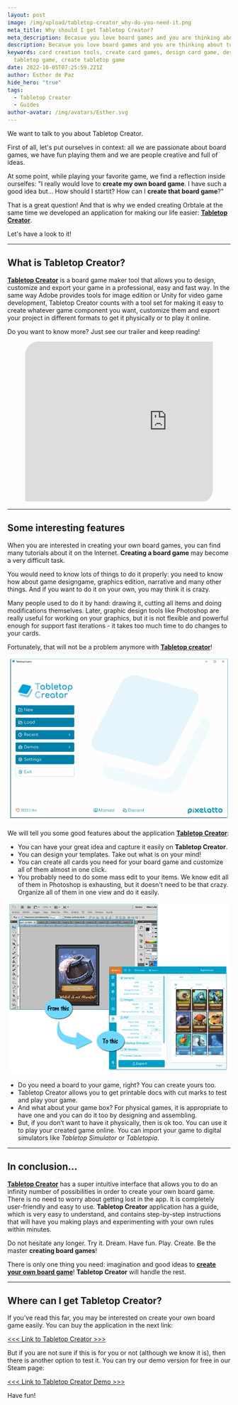 ```yaml
---
layout: post
image: /img/upload/tabletop-creator_why-do-you-need-it.png
meta_title: Why should I get Tabletop Creator?
meta_description: Becasue you love board games and you are thinking about to create your own!
description: Becasue you love board games and you are thinking about to create your own!
keywords: card creation tools, create card games, design card game, design
  tabletop game, create tabletop game
date: 2022-10-05T07:25:59.221Z
author: Esther de Paz
hide_hero: "true"
tags:
  - Tabletop Creator
  - Guides
author-avatar: /img/avatars/Esther.svg
---
```


We want to talk to you about Tabletop Creator.

First of all, let's put ourselves in context: all we are passionate about board games, we have fun playing them and we are people creative and full of ideas.

At some point, while playing your favorite game, we find a reflection inside ourselfes: "I really would love to **create my own board game**. I have such a good idea but… How should I startit? How can I **create that board game**?"

That is a g﻿reat question! And that is why we ended creating Orbtale at the same time we developed an application for making our life easier: **[Tabletop Creator](https://pixelatto.com/store/tabletop-creator/)**.

L﻿et's have a look to it!

<hr>

## W﻿hat is Tabletop Creator?

**[T﻿abletop Creator](https://pixelatto.com/store/tabletop-creator/)** is a board game maker tool that allows you to design, customize and export your game in a professional, easy and fast way. In the same way Adobe provides tools for image edition or Unity for video game development, Tabletop Creator counts with a tool set for making it easy to create whatever game component you want, customize them and export your project in different formats to get it physically or to play it online.

D﻿o you want to know more? Just see our trailer and keep reading!



<figure class="image is-16by9" style="border-radius: 30px 0px 30px 0px; overflow: hidden;">
    <iframe class="has-ratio" width="640" height="360"
        src="https://www.youtube.com/embed/CK0ZA9Cp0xA" title="YouTube video player" frameborder="0"
        allow="accelerometer; autoplay; encrypted-media; gyroscope; picture-in-picture"
        allowfullscreen>
    </iframe>
</figure>



<hr>

## Some interesting features

When you are interested in creating your own board games, you can find many tutorials about it on the Internet. **Creating a board game** may become a very difficult task.

You would need to know lots of things to do it properly: you need to know how about game designgame, graphics edition, narrative and many other things. And if you want to do it on your own, you may think it is crazy.

Many people used to do it by hand: drawing it, cutting all items and doing modifications themselves. Later, graphic design tools like Photoshop are really useful for working on your graphics, but it is not flexible and powerful enough for support fast iterations - it takes too much time to do changes to your cards.

Fortunately, that will not be a problem anymore with **[Tabletop creator](https://pixelatto.com/store/tabletop-creator/)**!

![Tabletop Creator homepage](/img/upload/tabletopcreator_hompage1.png "Tabletop Creator homepage")

 We will tell you some good features about the application **[Tabletop Creator](https://pixelatto.com/store/tabletop-creator/)**:

* You can have your great idea and capture it easily on **Tabletop Creator**.
* You can design your templates. Take out what is on your mind!
* You can create all cards you need for your board game and customize all of them almost in one click.
* You probably need to do some mass edit to your items. We know edit all of them in Photoshop is exhausting, but it doesn't need to be that crazy. Organize all of them in one view and do it easily.

![Tabletop Creator_from this to this](/img/upload/tabletop-creator_from-this-to-this.png)

* Do you need a board to your game, right? You can create yours too.
* Tabletop Creator allows you to get printable docs with cut marks to test and play your game.
* And what about your game box? For physical games, it is appropriate to have one and you can do it too by designing and assembling.
* But, if you don’t want to have it physically, then is ok too. You can use it to play your created game online. You can import your game to digital simulators like *Tabletop Simulator* or *Tabletopia*.

- - -

## In conclusion...

**[Tabletop Creator](https://pixelatto.com/store/tabletop-creator/)** has a super intuitive interface that allows you to do an infinity number of possibilities in order to create your own board game. There is no need to worry about getting lost in the app. It is completely user-friendly and easy to use. **Tabletop Creator** application has a guide, which is very easy to understand, and contains step-by-step instructions that will have you making plays and experimenting with your own rules within minutes.

Do not hesitate any longer. Try it. Dream. Have fun. Play. Create. Be the master **creating board games**!

There is only one thing you need: imagination and good ideas to **[create your own board game](https://pixelatto.com/store/tabletop-creator/)**! **Tabletop Creator** will handle the rest.

- - -

## Where can I get Tabletop Creator?

I﻿f you've read this far, you may be interested on create your own board game easily. You can buy the application in the next link:

[<<< Link to Tabletop Creator >>>](https://pixelatto.com/store/tabletop-creator/)

B﻿ut if you are not sure if this is for you or not (although we know it is), then there is another option to test it. You can try our demo version for free in our Steam page:

[<﻿<< Link to Tabletop Creator Demo >>>](https://store.steampowered.com/app/861590/Tabletop_Creator/)

H﻿ave fun!